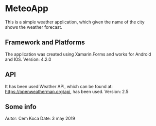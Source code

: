 # MeteoApp
This is a simple weather application, which given the name of the city shows the weather forecast.

## Framework and Platforms
The application was created using Xamarin.Forms and works for Android and IOS.
Version: 4.2.0

## API
It has been used Weather API, which can be found at: https://openweathermap.org/api, has been used.
Version: 2.5

## Some info
Autor: Cem Koca
Date: 3 may 2019

